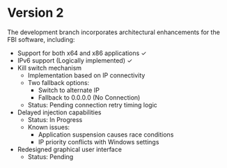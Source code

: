 # Version 2

The development branch incorporates architectural enhancements for the FBI software, including:

- Support for both x64 and x86 applications ✓
- IPv6 support (Logically implemented) ✓
- Kill switch mechanism
  - Implementation based on IP connectivity
  - Two fallback options:
    - Switch to alternate IP
    - Fallback to 0.0.0.0 (No Connection)
  - Status: Pending connection retry timing logic
- Delayed injection capabilities
  - Status: In Progress
  - Known issues:
    - Application suspension causes race conditions
    - IP priority conflicts with Windows settings
- Redesigned graphical user interface
  - Status: Pending
